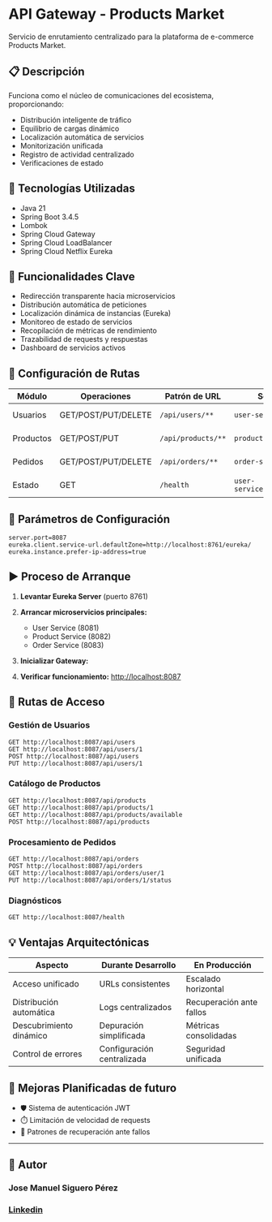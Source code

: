 # API Gateway - Products Market

Servicio de enrutamiento centralizado para la plataforma de e-commerce Products Market.

## 📋 Descripción

Funciona como el núcleo de comunicaciones del ecosistema, proporcionando:
- Distribución inteligente de tráfico
- Equilibrio de cargas dinámico
- Localización automática de servicios
- Monitorización unificada
- Registro de actividad centralizado
- Verificaciones de estado

## 🔧 Tecnologías Utilizadas

- Java 21
- Spring Boot 3.4.5
- Lombok
- Spring Cloud Gateway
- Spring Cloud LoadBalancer
- Spring Cloud Netflix Eureka


## 🎯 Funcionalidades Clave

- Redirección transparente hacia microservicios
- Distribución automática de peticiones
- Localización dinámica de instancias (Eureka)
- Monitoreo de estado de servicios
- Recopilación de métricas de rendimiento
- Trazabilidad de requests y respuestas
- Dashboard de servicios activos

## 🚦 Configuración de Rutas

| Módulo | Operaciones | Patrón de URL | Servicio Backend | Función |
|--------|-------------|---------------|------------------|---------|
| Usuarios | GET/POST/PUT/DELETE | `/api/users/**` | `user-service:8081` | Administración de cuentas |
| Productos | GET/POST/PUT | `/api/products/**` | `product-service:8082` | Inventario y catálogo |
| Pedidos | GET/POST/PUT/DELETE | `/api/orders/**` | `order-service:8083` | Procesamiento de compras |
| Estado | GET | `/health` | `user-service:8081/actuator/health` | Diagnóstico del sistema |

## 🔨 Parámetros de Configuración

```properties
server.port=8087
eureka.client.service-url.defaultZone=http://localhost:8761/eureka/
eureka.instance.prefer-ip-address=true
```

## ▶️ Proceso de Arranque

1. **Levantar Eureka Server** (puerto 8761)

2. **Arrancar microservicios principales:**
    - User Service (8081)
    - Product Service (8082)
    - Order Service (8083)

3. **Inicializar Gateway:**

4. **Verificar funcionamiento:** [http://localhost:8087](http://localhost:8087)

## 🔗 Rutas de Acceso

### Gestión de Usuarios
```http
GET http://localhost:8087/api/users
GET http://localhost:8087/api/users/1
POST http://localhost:8087/api/users
PUT http://localhost:8087/api/users/1
```

### Catálogo de Productos
```http
GET http://localhost:8087/api/products
GET http://localhost:8087/api/products/1
GET http://localhost:8087/api/products/available
POST http://localhost:8087/api/products
```

### Procesamiento de Pedidos
```http
GET http://localhost:8087/api/orders
POST http://localhost:8087/api/orders
GET http://localhost:8087/api/orders/user/1
PUT http://localhost:8087/api/orders/1/status
```

### Diagnósticos
```http
GET http://localhost:8087/health
```

## 💡 Ventajas Arquitectónicas

| Aspecto | Durante Desarrollo | En Producción |
|---------|-------------------|---------------|
| Acceso unificado | URLs consistentes | Escalado horizontal |
| Distribución automática | Logs centralizados | Recuperación ante fallos |
| Descubrimiento dinámico | Depuración simplificada | Métricas consolidadas |
| Control de errores | Configuración centralizada | Seguridad unificada |

## 🚀 Mejoras Planificadas de futuro

- 🛡️ Sistema de autenticación JWT
- ⏱️ Limitación de velocidad de requests
- 🔄 Patrones de recuperación ante fallos

---

## 👨‍ Autor

### **Jose Manuel Siguero Pérez**
### [Linkedin](https://www.linkedin.com/in/jose-manuel-siguero)